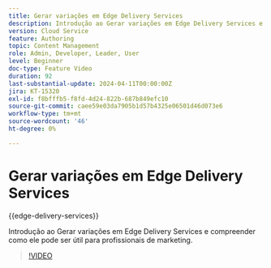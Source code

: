 ```yaml
---
title: Gerar variações em Edge Delivery Services
description: Introdução ao Gerar variações em Edge Delivery Services e compreender como ele pode ser útil para profissionais de marketing.
version: Cloud Service
feature: Authoring
topic: Content Management
role: Admin, Developer, Leader, User
level: Beginner
doc-type: Feature Video
duration: 92
last-substantial-update: 2024-04-11T00:00:00Z
jira: KT-15320
exl-id: f8bfffb5-f8fd-4d24-822b-687b849efc10
source-git-commit: caee59e03da7905b1d57b4325e06501d46d073e6
workflow-type: tm+mt
source-wordcount: '46'
ht-degree: 0%

---
```


# Gerar variações em Edge Delivery Services

{{edge-delivery-services}}

Introdução ao Gerar variações em Edge Delivery Services e compreender como ele pode ser útil para profissionais de marketing.

>[!VIDEO](https://video.tv.adobe.com/v/3428304/?learn=on)
